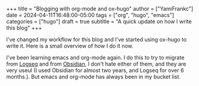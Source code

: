 +++
title = "Blogging with org-mode and ox-hugo"
author = ["YamiFrankc"]
date = 2024-04-11T16:48:00-05:00
tags = ["org", "hugo", "emacs"]
categories = ["hugo"]
draft = true
subtitle = "A quick update on how I write this blog"
+++

I've changed my workflow for this blog and I've started using ox-hugo to write it. Here is a small overview of how I do it now.

<!--more-->

I've been learning emacs and org-mode again. I do this to try to migrate from [Logseq](https://logseq.com) and from [Obsidian](https://obsidian.md/), I don't hate either of them, and they are very useul (I used Obsidian for almost two years, and Logseq for over 6 months.). But emacs and org-mode has always been in my bucket list.
